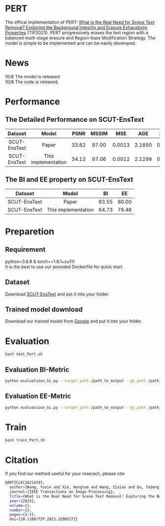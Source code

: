 # PERT
The offical implementation of PERT: [What is the Real Need for Scene Text Removal? Exploring the Background Integrity and Erasure Exhaustivity Properties](https://ieeexplore.ieee.org/document/10214243) (TIP2023). PERT progressively erases the text region with a balanced multi-stage erasure and Region-base Modification Strategy. The model is simple to be implemented and can be easily developed.

# News
10/8 The model is released \
10/8 The code is released.

# Performance

## The Detailed Performance on SCUT-EnsText
 
|        Dataset     	|        Model       	| PSNR 	| MSSIM 	| MSE 	| AGE |  pEPs |  pCEPs |
|:------------------: |:------------------:	|:---------:	|:------:	|:---------:	|:---------:	|:---------:	|:---------:	|      
|    SCUT-EnsText     |  Paper 	|    33.62   	|     97.00  	|    0.0013   	|    2.1850   	|    0.0135   	|    0.0088   	|    
|    SCUT-EnsText   	|      This implementation   	|    34.12   	|     97.06   	|    0.0012   	|    2.1299   	|    0.0125   	|    0.0080   	| 

## The BI and EE property on SCUT-EnsText

|        Dataset     	|        Model       	| BI 	| EE 	|
|:------------------: |:------------------:	|:---------:	|:------:	|
|    SCUT-EnsText     |  Paper 	|    63.55   	|    80.00   	| 
|    SCUT-EnsText   	|      This implementation   	|    64.73   	|    79.46   	| 


# Preparetion

## Requirement

python=3.6.9 & torch==1.8.1+cu111 \
It is the best to use our provided Dockerfile for quick start.

## Dataset

Download [SCUT-EnsText](https://github.com/lcy0604/EraseNet) and put it into your folder.

## Trained model download

Download our trained model from [Google](https://drive.google.com/file/d/1uU8lGUIp62W5HkwyjzY3Mc15O0-_jkKP/view?usp=drive_link) and put it into your folder.

# Evaluation

```bash
bash test_Pert.sh
```
## Evaluation BI-Metric
```bash
python evaluatuion_bi.py --target_path /path_to_output --gt_path /path_to_label --BI True
```
## Evaluation EE-Metric
```bash
python evaluatuion_bi.py --target_path /path_to_output --gt_path /path_to_label --BI False
```

# Train
```bash
bash train_Pert.sh
```

# Citation
If you find our method useful for your reserach, please cite
```bash
@ARTICLE{10214243,
  author={Wang, Yuxin and Xie, Hongtao and Wang, Zixiao and Qu, Yadong and Zhang, Yongdong},
  journal={IEEE Transactions on Image Processing}, 
  title={What is the Real Need for Scene Text Removal? Exploring the Background Integrity and Erasure Exhaustivity Properties}, 
  year={2023},
  volume={},
  number={},
  pages={1-1},
  doi={10.1109/TIP.2023.3290517}}
```
